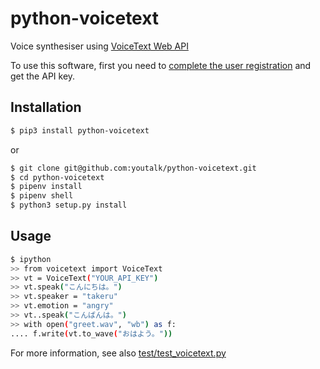 python-voicetext
================

Voice synthesiser using [VoiceText Web API](https://cloud.voicetext.jp/webapi)

To use this software, first you need to [complete the user registration](https://cloud.voicetext.jp/webapi/api_keys/new) and get the API key.

Installation
------------

~~~sh
$ pip3 install python-voicetext
~~~

or

~~~sh
$ git clone git@github.com:youtalk/python-voicetext.git
$ cd python-voicetext
$ pipenv install
$ pipenv shell
$ python3 setup.py install
~~~

Usage
-----

~~~sh
$ ipython
>> from voicetext import VoiceText
>> vt = VoiceText("YOUR_API_KEY")
>> vt.speak("こんにちは。")
>> vt.speaker = "takeru"
>> vt.emotion = "angry"
>> vt..speak("こんばんは。")
>> with open("greet.wav", "wb") as f:
.... f.write(vt.to_wave("おはよう。"))
~~~

For more information, see also [test/test_voicetext.py](https://github.com/youtalk/python-voicetext/blob/master/test/test_voicetext.py)
